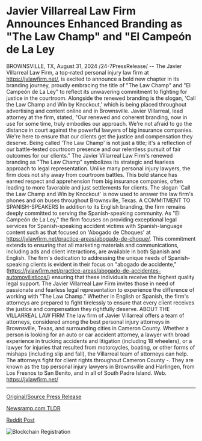 # Javier Villarreal Law Firm Announces Enhanced Branding as "The Law Champ" and "El Campeón de La Ley

BROWNSVILLE, TX, August 31, 2024 /24-7PressRelease/ -- The Javier Villarreal Law Firm, a top-rated personal injury law firm at https://jvlawfirm.net/, is excited to announce a bold new chapter in its branding journey, proudly embracing the title of "The Law Champ" and "El Campeón de La Ley" to reflect its unwavering commitment to fighting for justice in the courtroom. Alongside the renewed branding is the slogan, 'Call the Law Champ and Win by Knockout,' which is being placed throughout advertising and content online and in Brownsville.  Javier Villarreal, lead attorney at the firm, stated, "Our renewed and coherent branding, now in use for some time, truly embodies our approach. We're not afraid to go the distance in court against the powerful lawyers of big insurance companies. We're here to ensure that our clients get the justice and compensation they deserve. Being called 'The Law Champ' is not just a title; it's a reflection of our battle-tested courtroom presence and our relentless pursuit of fair outcomes for our clients."  The Javier Villarreal Law Firm's renewed branding as "The Law Champ" symbolizes its strategic and fearless approach to legal representation. Unlike many personal injury lawyers, the firm does not shy away from courtroom battles. This bold stance has earned respect and apprehension from big insurance companies, often leading to more favorable and just settlements for clients. The slogan 'Call the Law Champ and Win by Knockout' is now used to answer the law firm's phones and on buses throughout Brownsville, Texas.  A COMMITMENT TO SPANISH-SPEAKERS  In addition to its English branding, the firm remains deeply committed to serving the Spanish-speaking community. As "El Campeón de La Ley," the firm focuses on providing exceptional legal services for Spanish-speaking accident victims with Spanish-language content such as that focused on 'Abogado de Choques' at https://jvlawfirm.net/practice-areas/abogado-de-choque/. This commitment extends to ensuring that all marketing materials and communications, including ads and client interactions, are available in both Spanish and English. The firm's dedication to addressing the unique needs of Spanish-speaking clients is evident in their focus on "abogado de accidente," (https://jvlawfirm.net/practice-areas/abogado-de-accidentes-automovilisticos/) ensuring that these individuals receive the highest quality legal support.  The Javier Villarreal Law Firm invites those in need of passionate and fearless legal representation to experience the difference of working with "The Law Champ." Whether in English or Spanish, the firm's attorneys are prepared to fight tirelessly to ensure that every client receives the justice and compensation they rightfully deserve.  ABOUT THE VILLARREAL LAW FIRM  The law firm of Javier Villarreal offers a team of attorneys, considered among the best personal injury attorneys in Brownsville, Texas, and surrounding cities in Cameron County. Whether a person is looking for an auto or car accident attorney, a lawyer with broad experience in trucking accidents and litigation (including 18 wheelers), or a lawyer for injuries that resulted from motorcycles, boating, or other forms of mishaps (including slip and fall), the Villarreal team of attorneys can help. The attorneys fight for client rights throughout Cameron County -. They are known as the top personal injury lawyers in Brownsville and Harlingen, from Los Fresnos to San Benito, and in all of South Padre Island. Web. https://jvlawfirm.net/ 

---

[Original/Source Press Release](https://www.24-7pressrelease.com/press-release/513824/javier-villarreal-law-firm-announces-enhanced-branding-as-the-law-champ-and-el-campe%C3%B3n-de-la-ley)
                    

[Newsramp.com TLDR](None) 



[Reddit Post](https://www.reddit.com/r/newsramp/comments/1f5v2ce/javier_villarreal_law_firm_rebrands_as_the_law/) 



![Blockchain Registration](https://cdn.newsramp.app/24-7PressRelease/qrcode/248/31/swimX578.webp)
